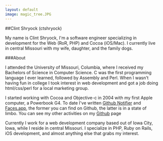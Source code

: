 ```yaml
---
layout: default
image: magic_tree.JPG
---
```


##Clint Shryock (ctshryock)

My name is Clint Shryock, I'm a software engineer specializing in development for the Web (RoR, PHP) and Cocoa (iOS/Mac).  I currently live in central Missouri with my wife, daughter, and the family dogs.  

###About

I attended the University of Missouri, Columbia, where I received my Bachelors of Science in Computer Science.  C was the first programming language I ever learned, followed by Assembly and Perl.  When I wasn't having fun in college I took interest in web development and got a job doing html/css/perl for a local marketing group.  

I started working with Cocoa and Objective-c in 2004 with my first Apple computer, a Powerbook G4.  To date I've written [Github Notifier](https://github.com/ctshryock/GithubNotifier) and [Faces.app](/faces-app.html), the former you can find on Github, the latter is in a state of limbo.  You can see my other activities on my [Github](http://github.com/ctshryock) page

Currently I work for a web development company based out of Iowa City, Iowa, while I reside in central Missouri.  I specialize in PHP, Ruby on Rails, iOS development, and almost anything else that grabs my interest.  